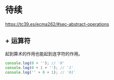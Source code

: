 # 待续

https://tc39.es/ecma262/#sec-abstract-operations

## + 运算符

起到算术的作用也能起到连字符的作用。

```js
console.log(0 + ''); // '0'
console.log(0 + 1 + ''); // '1'
console.log('' + 0 + 1); // '01'
```

